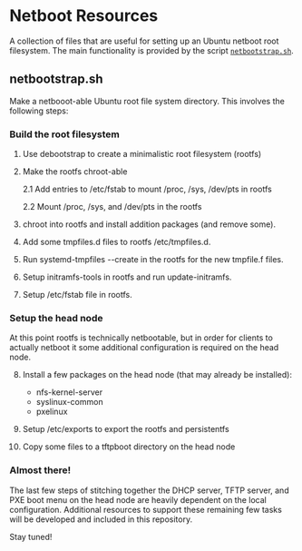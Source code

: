 # Netboot Resources

A collection of files that are useful for setting up an Ubuntu netboot root
filesystem.  The main functionality is provided by the script
[`netbootstrap.sh`](bootstrap/netbootstrap.dh).


## netbootstrap.sh

Make a netbooot-able Ubuntu root file system directory.  This involves the
following steps:

### Build the root filesystem

1. Use debootstrap to create a minimalistic root filesystem (rootfs)

2. Make the rootfs chroot-able

   2.1 Add entries to /etc/fstab to mount /proc, /sys, /dev/pts in rootfs

   2.2 Mount /proc, /sys, and /dev/pts in the rootfs

3. chroot into rootfs and install addition packages (and remove some).

4. Add some tmpfiles.d files to rootfs /etc/tmpfiles.d.

5. Run systemd-tmpfiles --create in the rootfs for the new tmpfile.f files.

6. Setup initramfs-tools in rootfs and run update-initramfs.

7. Setup /etc/fstab file in rootfs.

### Setup the head node

At this point rootfs is technically netbootable, but in order for clients to
actually netboot it some additional configuration is required on the head
node.

8. Install a few packages on the head node (that may already be installed):
   - nfs-kernel-server
   - syslinux-common
   - pxelinux

9. Setup /etc/exports to export the rootfs and persistentfs

10. Copy some files to a tftpboot directory on the head node

### Almost there!

The last few steps of stitching together the DHCP server, TFTP server, and PXE
boot menu on the head node are heavily dependent on the local configuration.
Additional resources to support these remaining few tasks will be developed and
included in this repository.

Stay tuned!
